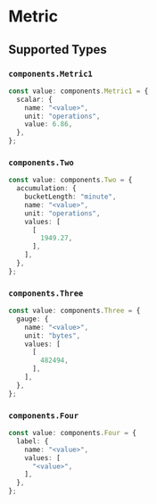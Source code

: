 # Metric


## Supported Types

### `components.Metric1`

```typescript
const value: components.Metric1 = {
  scalar: {
    name: "<value>",
    unit: "operations",
    value: 6.86,
  },
};
```

### `components.Two`

```typescript
const value: components.Two = {
  accumulation: {
    bucketLength: "minute",
    name: "<value>",
    unit: "operations",
    values: [
      [
        1949.27,
      ],
    ],
  },
};
```

### `components.Three`

```typescript
const value: components.Three = {
  gauge: {
    name: "<value>",
    unit: "bytes",
    values: [
      [
        482494,
      ],
    ],
  },
};
```

### `components.Four`

```typescript
const value: components.Four = {
  label: {
    name: "<value>",
    values: [
      "<value>",
    ],
  },
};
```

